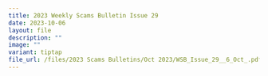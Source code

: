 ```yaml
---
title: 2023 Weekly Scams Bulletin Issue 29
date: 2023-10-06
layout: file
description: ""
image: ""
variant: tiptap
file_url: /files/2023 Scams Bulletins/Oct 2023/WSB_Issue_29__6_Oct_.pdf
---
```

